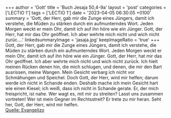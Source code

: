 +++
author = 'Gott'
title = 'Buch Jesaja 50,4-9a'
layout = 'post'
categories = ['LECTIO 1']
tags = ['LECTIO 1']
date = '2023-04-05 06:30:05 +0100'
summary = 'Gott, der Herr, gab mir die Zunge eines Jüngers, damit ich verstehe, die Müden zu stärken durch ein aufmunterndes Wort. Jeden Morgen weckt er mein Ohr, damit ich auf ihn höre wie ein Jünger. Gott, der Herr, hat mir das Ohr geöffnet. Ich aber wehrte mich nicht und wich nicht zurüc....'
linkedsummaryImage = 'jasaja.jpg'
keepImageRatio = 'true'
+++
Gott, der Herr, gab mir die Zunge eines Jüngers, damit ich verstehe, die Müden zu stärken durch ein aufmunterndes Wort. Jeden Morgen weckt er mein Ohr, damit ich auf ihn höre wie ein Jünger.
Gott, der Herr, hat mir das Ohr geöffnet. Ich aber wehrte mich nicht und wich nicht zurück.<!--more-->
Ich hielt meinen Rücken denen hin, die mich schlugen, und denen, die mir den Bart ausrissen, meine Wangen. Mein Gesicht verbarg ich nicht vor Schmähungen und Speichel.
Doch Gott, der Herr, wird mir helfen; darum werde ich nicht in Schande enden. Deshalb mache ich mein Gesicht hart wie einen Kiesel; ich weiß, dass ich nicht in Schande gerate.
Er, der mich freispricht, ist nahe. Wer wagt es, mit mir zu streiten? Lasst uns zusammen vortreten! Wer ist mein Gegner im Rechtsstreit? Er trete zu mir heran.
Seht her, Gott, der Herr, wird mir helfen.<br> [Quelle: Evangelizo](https://evangeliumtagfuertag.org/DE/gospel)